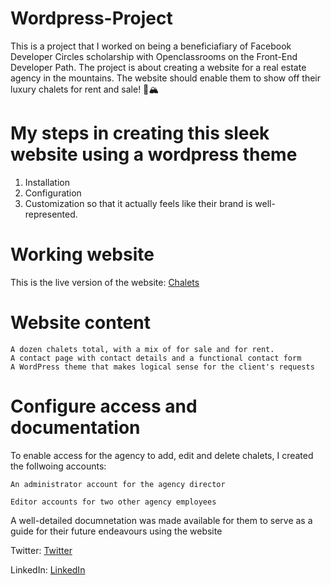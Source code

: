 # Wordpress-Project
This is a project that I worked on being a beneficiafiary of Facebook Developer Circles scholarship with Openclassrooms on the Front-End Developer Path. The project is about creating a website for a real estate agency in the mountains. The website should enable them to show off their luxury chalets for rent and sale! 🏰🏔

# My steps in creating this sleek website using a wordpress theme
1) Installation 
2) Configuration
3) Customization so that it actually feels like their brand is well-represented.

# Working website
This is the live version of the website: <a href="http://dev-chalets-and-caviar-project1.pantheonsite.io/">Chalets</a>

# Website content

    A dozen chalets total, with a mix of for sale and for rent.
    A contact page with contact details and a functional contact form
    A WordPress theme that makes logical sense for the client's requests

# Configure access and documentation
To enable access for the agency to add, edit and delete chalets, I created the follwoing accounts:

    An administrator account for the agency director

    Editor accounts for two other agency employees

A well-detailed documnetation was made available for them to serve as a guide for their future endeavours using the website

Twitter: <a href="https://twitter.com/Abumaryam99">Twitter</a>

LinkedIn: <a href="https://www.linkedin.com/in/abdurroheem-olayemi-baa980b1/">LinkedIn</a>
